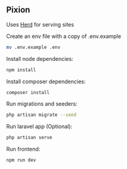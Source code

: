 ## Pixion

Uses [Herd](https://herd.laravel.com/docs/1/getting-started/paths) for serving sites

Create an env file with a copy of .env.example
```bash
mv .env.example .env
```

Install node dependencies:
```bash
npm install
```

Install composer dependencies:
```bash
composer install
```

Run migrations and seeders:
```bash
php artisan migrate --seed

```

Run laravel app (Optional):
```bash
php artisan serve
```

Run frontend:
```bash
npm run dev
```
